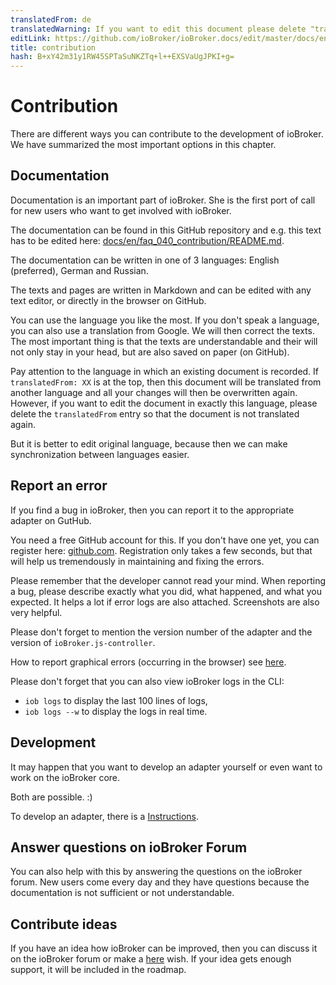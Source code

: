 ```yaml
---
translatedFrom: de
translatedWarning: If you want to edit this document please delete "translatedFrom" field, elsewise this document will be translated automatically again
editLink: https://github.com/ioBroker/ioBroker.docs/edit/master/docs/en/faq/_040_contibution/README.md
title: contribution
hash: B+xY42m31y1RW45SPTaSuNKZTq+l++EXSVaUgJPKI+g=
---
```

# Contribution
There are different ways you can contribute to the development of ioBroker.
We have summarized the most important options in this chapter.

## Documentation
Documentation is an important part of ioBroker. She is the first port of call for new users who want to get involved with ioBroker.

The documentation can be found in this GitHub repository and e.g. this text has to be edited here: [docs/en/faq_040_contribution/README.md](https://github.com/ioBroker/ioBroker.docs/blob/master/docs/de/faq/_040_contibution/README.md).

The documentation can be written in one of 3 languages: English (preferred), German and Russian.

The texts and pages are written in Markdown and can be edited with any text editor, or directly in the browser on GitHub.

You can use the language you like the most.
If you don't speak a language, you can also use a translation from Google.
We will then correct the texts. The most important thing is that the texts are understandable and their will not only stay in your head, but are also saved on paper (on GitHub).

Pay attention to the language in which an existing document is recorded. If `translatedFrom: XX` is at the top, then this document will be translated from another language and all your changes will then be overwritten again.
However, if you want to edit the document in exactly this language, please delete the `translatedFrom` entry so that the document is not translated again.

But it is better to edit original language, because then we can make synchronization between languages easier.

## Report an error
If you find a bug in ioBroker, then you can report it to the appropriate adapter on GutHub.

You need a free GitHub account for this. If you don't have one yet, you can register here: [github.com](https://github.com).
Registration only takes a few seconds, but that will help us tremendously in maintaining and fixing the errors.

Please remember that the developer cannot read your mind.
When reporting a bug, please describe exactly what you did, what happened, and what you expected.
It helps a lot if error logs are also attached. Screenshots are also very helpful.

Please don't forget to mention the version number of the adapter and the version of `ioBroker.js-controller`.

How to report graphical errors (occurring in the browser) see [here](./010_how_to_debug_gui.md).

Please don't forget that you can also view ioBroker logs in the CLI:

- `iob logs` to display the last 100 lines of logs,
- `iob logs --w` to display the logs in real time.

## Development
It may happen that you want to develop an adapter yourself or even want to work on the ioBroker core.

Both are possible. :)

To develop an adapter, there is a [Instructions](../dev/adapterdev.md).

## Answer questions on ioBroker Forum
You can also help with this by answering the questions on the ioBroker forum.
New users come every day and they have questions because the documentation is not sufficient or not understandable.

## Contribute ideas
If you have an idea how ioBroker can be improved, then you can discuss it on the ioBroker forum or make a [here](https://github.com/ioBroker/AdapterRequests/issues?utf8=%E2%9C%93&q=is%3Aissue+label%3AReleased) wish.
If your idea gets enough support, it will be included in the roadmap.